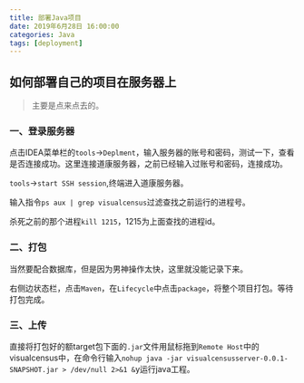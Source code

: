 ```yaml
---
title: 部署Java项目
date: 2019年6月28日 16:00:00
categories: Java
tags: [deployment]
---
```


## 如何部署自己的项目在服务器上

> 主要是点来点去的。   

### 一、登录服务器

点击IDEA菜单栏的`tools`->`Deplment`，输入服务器的账号和密码，测试一下，查看是否连接成功。这里连接道康服务器，之前已经输入过账号和密码，连接成功。

`tools`->`start SSH session`,终端进入道康服务器。

输入指令`ps aux | grep visualcensus`过滤查找之前运行的进程号。

杀死之前的那个进程`kill 1215`，1215为上面查找的进程id。

<!--more-->

### 二、打包

当然要配合数据库，但是因为男神操作太快，这里就没能记录下来。

右侧边状态栏，点击`Maven`，在`Lifecycle`中点击`package`，将整个项目打包。等待打包完成。

### 三、上传

直接将打包好的额target包下面的`.jar`文件用鼠标拖到`Remote Host`中的visualcensus中，在命令行输入`nohup java -jar visualcensusserver-0.0.1-SNAPSHOT.jar > /dev/null 2>&1 &`y运行java工程。



